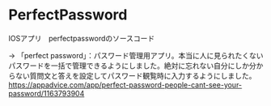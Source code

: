 # PerfectPassword
IOSアプリ　perfectpasswordのソースコード

→ 「perfect password」：パスワード管理用アプリ。本当に人に見られたくないパスワードを一括で管理できるようにしました。絶対に忘れない自分にしか分からない質問文と答えを設定してパスワード観覧時に入力するようにしました。
https://appadvice.com/app/perfect-password-people-cant-see-your-password/1163793904
